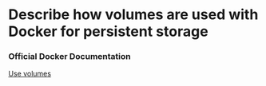 # Describe how volumes are used with Docker for persistent storage


### Official Docker Documentation
[Use volumes](https://docs.docker.com/engine/admin/volumes/volumes/)
